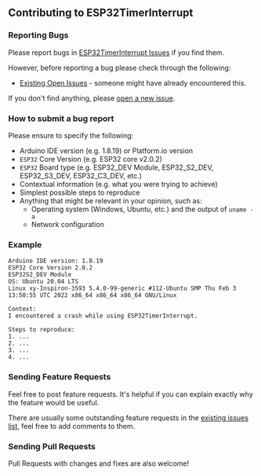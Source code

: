 ## Contributing to ESP32TimerInterrupt

### Reporting Bugs

Please report bugs in [ESP32TimerInterrupt Issues](https://github.com/khoih-prog/ESP32TimerInterrupt/issues) if you find them.

However, before reporting a bug please check through the following:

* [Existing Open Issues](https://github.com/khoih-prog/ESP32TimerInterrupt/issues) - someone might have already encountered this.

If you don't find anything, please [open a new issue](https://github.com/khoih-prog/ESP32TimerInterrupt/issues/new).

### How to submit a bug report

Please ensure to specify the following:

* Arduino IDE version (e.g. 1.8.19) or Platform.io version
* `ESP32` Core Version (e.g. ESP32 core v2.0.2)
* `ESP32` Board type (e.g. ESP32_DEV Module, ESP32_S2_DEV, ESP32_S3_DEV, ESP32_C3_DEV, etc.)
* Contextual information (e.g. what you were trying to achieve)
* Simplest possible steps to reproduce
* Anything that might be relevant in your opinion, such as:
  * Operating system (Windows, Ubuntu, etc.) and the output of `uname -a`
  * Network configuration


### Example

```
Arduino IDE version: 1.8.19
ESP32 Core Version 2.0.2
ESP32S2_DEV Module
OS: Ubuntu 20.04 LTS
Linux xy-Inspiron-3593 5.4.0-99-generic #112-Ubuntu SMP Thu Feb 3 13:50:55 UTC 2022 x86_64 x86_64 x86_64 GNU/Linux

Context:
I encountered a crash while using ESP32TimerInterrupt.

Steps to reproduce:
1. ...
2. ...
3. ...
4. ...
```

### Sending Feature Requests

Feel free to post feature requests. It's helpful if you can explain exactly why the feature would be useful.

There are usually some outstanding feature requests in the [existing issues list](https://github.com/khoih-prog/ESP32TimerInterrupt/issues?q=is%3Aopen+is%3Aissue+label%3Aenhancement), feel free to add comments to them.

### Sending Pull Requests

Pull Requests with changes and fixes are also welcome!

